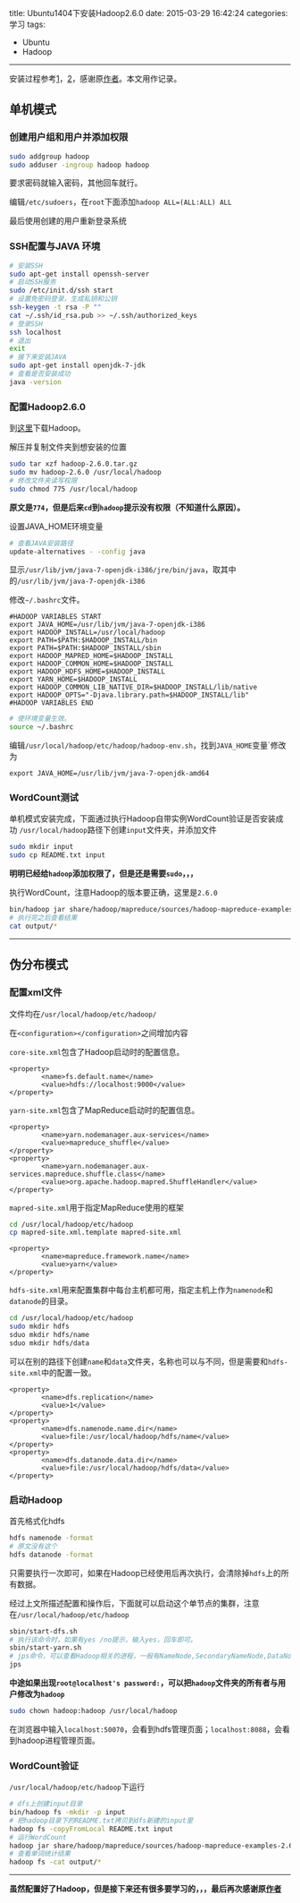 title: Ubuntu1404下安装Hadoop2.6.0
date: 2015-03-29 16:42:24
categories: 学习
tags:
- Ubuntu
- Hadoop
---

安装过程参考[1](http://www.cnblogs.com/kinglau/p/3794433.html)，[2](http://www.cnblogs.com/kinglau/p/3796164.html)，感谢原[作者](http://home.cnblogs.com/u/kinglau/)。本文用作记录。
## 单机模式
### 创建用户组和用户并添加权限
```bash
sudo addgroup hadoop
sudo adduser -ingroup hadoop hadoop
```
<!--more-->
要求密码就输入密码，其他回车就行。

编辑`/etc/sudoers`，在`root`下面添加`hadoop	ALL=(ALL:ALL) ALL`

最后使用创建的用户重新登录系统

### SSH配置与JAVA 环境
```bash
# 安装SSH
sudo apt-get install openssh-server
# 启动SSH服务
sudo /etc/init.d/ssh start
# 设置免密码登录，生成私钥和公钥
ssh-keygen -t rsa -P ""
cat ~/.ssh/id_rsa.pub >> ~/.ssh/authorized_keys
# 登录SSH
ssh localhost
# 退出
exit
# 接下来安装JAVA
sudo apt-get install openjdk-7-jdk
# 查看是否安装成功
java -version
```

### 配置Hadoop2.6.0

到[这里](http://mirror.bit.edu.cn/apache/hadoop/common/)下载Hadoop。

解压并复制文件夹到想安装的位置
```bash
sudo tar xzf hadoop-2.6.0.tar.gz
sudo mv hadoop-2.6.0 /usr/local/hadoop
# 修改文件夹读写权限
sudo chmod 775 /usr/local/hadoop
```

**原文是`774`，但是后来`cd`到`hadoop`提示没有权限（不知道什么原因）。**

设置JAVA_HOME环境变量
```bash
# 查看JAVA安装路径
update-alternatives - -config java
```
显示`/usr/lib/jvm/java-7-openjdk-i386/jre/bin/java`，取其中的`/usr/lib/jvm/java-7-openjdk-i386`

修改`~/.bashrc`文件。
```
#HADOOP VARIABLES START
export JAVA_HOME=/usr/lib/jvm/java-7-openjdk-i386
export HADOOP_INSTALL=/usr/local/hadoop
export PATH=$PATH:$HADOOP_INSTALL/bin
export PATH=$PATH:$HADOOP_INSTALL/sbin
export HADOOP_MAPRED_HOME=$HADOOP_INSTALL
export HADOOP_COMMON_HOME=$HADOOP_INSTALL
export HADOOP_HDFS_HOME=$HADOOP_INSTALL
export YARN_HOME=$HADOOP_INSTALL
export HADOOP_COMMON_LIB_NATIVE_DIR=$HADOOP_INSTALL/lib/native
export HADOOP_OPTS="-Djava.library.path=$HADOOP_INSTALL/lib"
#HADOOP VARIABLES END
```
```bash
# 使环境变量生效。
source ~/.bashrc
```

编辑`/usr/local/hadoop/etc/hadoop/hadoop-env.sh`，找到`JAVA_HOME`变量`修改为
```
export JAVA_HOME=/usr/lib/jvm/java-7-openjdk-amd64
```
### WordCount测试

单机模式安装完成，下面通过执行Hadoop自带实例WordCount验证是否安装成功
`/usr/local/hadoop`路径下创建`input`文件夹，并添加文件   
```bash
sudo mkdir input
sudo cp README.txt input
```
**明明已经给`hadoop`添加权限了，但是还是需要`sudo`，，，**

执行WordCount，注意Hadoop的版本要正确，这里是`2.6.0`
```bash
bin/hadoop jar share/hadoop/mapreduce/sources/hadoop-mapreduce-examples-2.6.0-sources.jar org.apache.hadoop.examples.WordCount input output
# 执行完之后查看结果
cat output/*
```

---

## 伪分布模式
### 配置xml文件
文件均在`/usr/local/hadoop/etc/hadoop/`

在`<configuration></configuration>`之间增加内容

`core-site.xml`包含了Hadoop启动时的配置信息。
```
<property>
        <name>fs.default.name</name>
        <value>hdfs://localhost:9000</value>
</property>
```
`yarn-site.xml`包含了MapReduce启动时的配置信息。
```
<property>
        <name>yarn.nodemanager.aux-services</name>
        <value>mapreduce_shuffle</value>
</property>
<property>
        <name>yarn.nodemanager.aux-services.mapreduce.shuffle.class</name>
        <value>org.apache.hadoop.mapred.ShuffleHandler</value>
</property>
```
`mapred-site.xml`用于指定MapReduce使用的框架
```bash
cd /usr/local/hadoop/etc/hadoop
cp mapred-site.xml.template mapred-site.xml 
```
```
<property>
        <name>mapreduce.framework.name</name>
        <value>yarn</value>
</property>
```
`hdfs-site.xml`用来配置集群中每台主机都可用，指定主机上作为`namenode`和`datanode`的目录。
```bash
cd /usr/local/hadoop/etc/hadoop
sudo mkdir hdfs
sduo mkdir hdfs/name
sduo mkdir hdfs/data
```
可以在别的路径下创建`name`和`data`文件夹，名称也可以与不同，但是需要和`hdfs-site.xml`中的配置一致。
```
<property>
        <name>dfs.replication</name>
        <value>1</value>
</property>
<property>
        <name>dfs.namenode.name.dir</name>
        <value>file:/usr/local/hadoop/hdfs/name</value>
</property>
<property>
        <name>dfs.datanode.data.dir</name>
        <value>file:/usr/local/hadoop/hdfs/data</value>
</property>
```
### 启动Hadoop
首先格式化hdfs
```bash
hdfs namenode -format
# 原文没有这个
hdfs datanode -format
```
只需要执行一次即可，如果在Hadoop已经使用后再次执行，会清除掉`hdfs`上的所有数据。

经过上文所描述配置和操作后，下面就可以启动这个单节点的集群，注意在`/usr/local/hadoop/etc/hadoop`
```bash
sbin/start-dfs.sh
# 执行该命令时，如果有yes /no提示，输入yes，回车即可。
sbin/start-yarn.sh
# jps命令，可以查看Hadoop相关的进程，一般有NameNode,SecondaryNameNode,DataNode,JPS,NodeManager
jps
```
**中途如果出现`root@localhost's password:`，可以把`hadoop`文件夹的所有者与用户修改为`hadoop`**
```bash
sudo chown hadoop:hadoop /usr/local/hadoop
```
在浏览器中输入`localhost:50070`，会看到hdfs管理页面；`localhost:8088`，会看到hadoop进程管理页面。

### WordCount验证
`/usr/local/hadoop/etc/hadoop`下运行
```bash
# dfs上创建input目录
bin/hadoop fs -mkdir -p input
# 把hadoop目录下的README.txt拷贝到dfs新建的input里
hadoop fs -copyFromLocal README.txt input
# 运行WordCount
hadoop jar share/hadoop/mapreduce/sources/hadoop-mapreduce-examples-2.6.0-sources.jar org.apache.hadoop.examples.WordCount input output
# 查看单词统计结果
hadoop fs -cat output/*
```

---

**虽然配置好了Hadoop，但是接下来还有很多要学习的，，，最后再次感谢原[作者](http://home.cnblogs.com/u/kinglau/)**